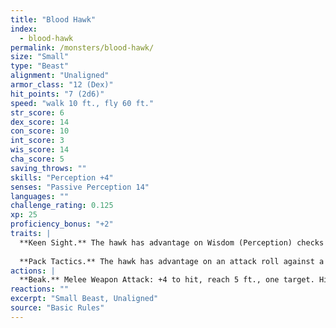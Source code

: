 ```yaml
---
title: "Blood Hawk"
index:
  - blood-hawk
permalink: /monsters/blood-hawk/
size: "Small"
type: "Beast"
alignment: "Unaligned"
armor_class: "12 (Dex)"
hit_points: "7 (2d6)"
speed: "walk 10 ft., fly 60 ft."
str_score: 6
dex_score: 14
con_score: 10
int_score: 3
wis_score: 14
cha_score: 5
saving_throws: ""
skills: "Perception +4"
senses: "Passive Perception 14"
languages: ""
challenge_rating: 0.125
xp: 25
proficiency_bonus: "+2"
traits: |
  **Keen Sight.** The hawk has advantage on Wisdom (Perception) checks that rely on sight.
  
  **Pack Tactics.** The hawk has advantage on an attack roll against a creature if at least one of the hawk's allies is within 5 ft. of the creature and the ally isn't incapacitated.
actions: |
  **Beak.** Melee Weapon Attack: +4 to hit, reach 5 ft., one target. Hit: 4 (1d4 + 2) piercing damage.
reactions: ""
excerpt: "Small Beast, Unaligned"
source: "Basic Rules"
---
```

